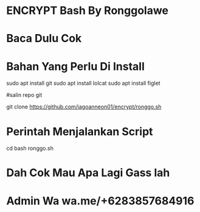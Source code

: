 # ENCRYPT Bash By Ronggolawe
# Baca Dulu Cok

# Bahan Yang Perlu Di Install

sudo apt install git
sudo apt install lolcat
sudo apt install figlet

#salin repo git

git clone https://github.com/jagoanneon01/encrypt/ronggo.sh

# Perintah Menjalankan Script
cd
bash ronggo.sh

# Dah Cok Mau Apa Lagi Gass lah
# Admin Wa wa.me/+6283857684916
